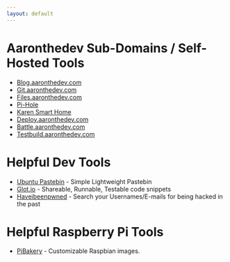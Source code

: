 ```yaml
---
layout: default
---
```


# Aaronthedev Sub-Domains / Self-Hosted Tools
* [Blog.aaronthedev.com](http://blog.aaronthedev.com/)
* [Git.aaronthedev.com](https://git.aaronthedev.com)
* [Files.aaronthedev.com](https://files.aaronthedev.com/)
* [Pi-Hole](http://karensmarthome.aaronthedev.com/admin)
* [Karen Smart Home](http://karensmarthome.aaronthedev.com:4000)
* [Deploy.aaronthedev.com](https://deploy.aaronthedev.com/)
* [Battle.aaronthedev.com](https://battle.aaronthedev.com/#/)
* [Testbuild.aaronthedev.com](https://testbuild.aaronthedev.com/)

# Helpful Dev Tools
* [Ubuntu Pastebin](http://paste.ubuntu.com/) - Simple Lightweight Pastebin
* [Glot.io](https://glot.io/) - Shareable, Runnable, Testable code snippets
* [Haveibeenpwned](https://haveibeenpwned.com/) - Search your Usernames/E-mails for being hacked in the past

# Helpful Raspberry Pi Tools
* [PiBakery](http://www.pibakery.org/) - Customizable Raspbian images.
